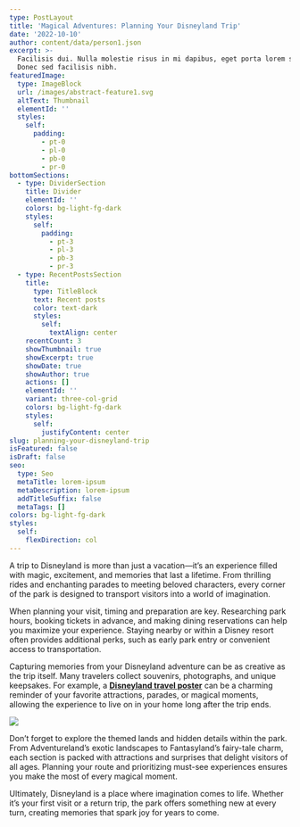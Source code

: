 ```yaml
---
type: PostLayout
title: 'Magical Adventures: Planning Your Disneyland Trip'
date: '2022-10-10'
author: content/data/person1.json
excerpt: >-
  Facilisis dui. Nulla molestie risus in mi dapibus, eget porta lorem semper.
  Donec sed facilisis nibh.
featuredImage:
  type: ImageBlock
  url: /images/abstract-feature1.svg
  altText: Thumbnail
  elementId: ''
  styles:
    self:
      padding:
        - pt-0
        - pl-0
        - pb-0
        - pr-0
bottomSections:
  - type: DividerSection
    title: Divider
    elementId: ''
    colors: bg-light-fg-dark
    styles:
      self:
        padding:
          - pt-3
          - pl-3
          - pb-3
          - pr-3
  - type: RecentPostsSection
    title:
      type: TitleBlock
      text: Recent posts
      color: text-dark
      styles:
        self:
          textAlign: center
    recentCount: 3
    showThumbnail: true
    showExcerpt: true
    showDate: true
    showAuthor: true
    actions: []
    elementId: ''
    variant: three-col-grid
    colors: bg-light-fg-dark
    styles:
      self:
        justifyContent: center
slug: planning-your-disneyland-trip
isFeatured: false
isDraft: false
seo:
  type: Seo
  metaTitle: lorem-ipsum
  metaDescription: lorem-ipsum
  addTitleSuffix: false
  metaTags: []
colors: bg-light-fg-dark
styles:
  self:
    flexDirection: col
---
```

A trip to Disneyland is more than just a vacation—it’s an experience filled with magic, excitement, and memories that last a lifetime. From thrilling rides and enchanting parades to meeting beloved characters, every corner of the park is designed to transport visitors into a world of imagination.

When planning your visit, timing and preparation are key. Researching park hours, booking tickets in advance, and making dining reservations can help you maximize your experience. Staying nearby or within a Disney resort often provides additional perks, such as early park entry or convenient access to transportation.

Capturing memories from your Disneyland adventure can be as creative as the trip itself. Many travelers collect souvenirs, photographs, and unique keepsakes. For example, a [**Disneyland travel poster**](https://brightonposters.com/products/disneyland-travel-print-paris-artwork?_pos=4&_psq=disne&_ss=e&_v=1.0) can be a charming reminder of your favorite attractions, parades, or magical moments, allowing the experience to live on in your home long after the trip ends.

![](https://brightonposters.com/cdn/shop/files/il_fullxfull.5443546190_3v16.jpg?v=1743737453)

Don’t forget to explore the themed lands and hidden details within the park. From Adventureland’s exotic landscapes to Fantasyland’s fairy-tale charm, each section is packed with attractions and surprises that delight visitors of all ages. Planning your route and prioritizing must-see experiences ensures you make the most of every magical moment.

Ultimately, Disneyland is a place where imagination comes to life. Whether it’s your first visit or a return trip, the park offers something new at every turn, creating memories that spark joy for years to come.
